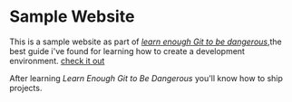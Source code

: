 # Sample Website

This is a sample website as part of  [*learn enough Git to be dangerous*](http://learnenough.com/git-tutorial),the best guide i've found for learning how to create a development environment. [check it out](http://learnenough.com/git-tutorial)

After learning *Learn Enough Git to Be Dangerous* you'll know how to ship projects.
